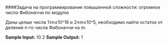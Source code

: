 ####Задача на программирование повышенной сложности: огромное число Фибоначчи по модулю

Даны целые числа 1≤n≤10^18 и 2≤m≤10^5, необходимо найти остаток от деления n-го числа Фибоначчи на m.

**Sample Input:**
10 2
**Sample Output:**
1